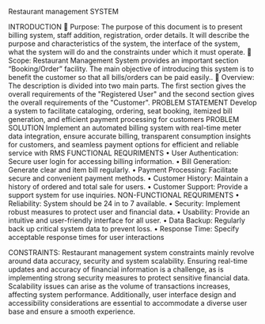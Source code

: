 Restaurant management SYSTEM

INTRODUCTION
	Purpose:
The purpose of this document is to present billing system, staff addition, registration, order details. It will describe the purpose and characteristics of the system, the interface of the system, what the system will do and the constraints under which it must operate.
	Scope:
Restaurant Management System provides an important section “Booking/Order” facility. The main objective of introducing this system is to benefit the customer so that all bills/orders can be paid easily..
	Overview:
The description is divided into two main parts. The first section gives the overall requirements of the "Registered User" and the second section gives the overall requirements of the "Customer".
PROBLEM STATEMENT
Develop a system to facilitate cataloging, ordering, seat booking, itemized bill generation, and efficient payment processing for customers
PROBLEM SOLUTION
Implement an automated billing system with real-time meter data integration, ensure accurate billing, transparent consumption insights for customers, and seamless payment options for efficient and reliable service with RMS
FUNCTIONAL REQURIMENTS
•	User Authentication:
Secure user login for accessing billing information.
•	Bill Generation:
Generate clear and item bill regularly.
•	Payment Processing:
Facilitate secure and convenient payment methods.
•	Customer History:
Maintain a history of ordered and total sale for users.
•	Customer Support:
Provide a support system for use inquiries.
NON-FUNCTIONAL REQURIMENTS
•	Reliability:
System should be 24 in to 7 available.
•	Security:
Implement robust measures to protect user and financial data.
•	Usability:
Provide an intuitive and user-friendly interface for all user.
•	Data Backup:
Regularly back up critical system data to prevent loss.
•	Response Time:
Specify acceptable response times for user interactions

CONSTRAINTS:
Restaurant management system constraints mainly revolve around data accuracy, security and system scalability. Ensuring real-time updates and accuracy of financial information is a challenge, as is implementing strong security measures to protect sensitive financial data. Scalability issues can arise as the volume of transactions increases, affecting system performance. Additionally, user interface design and accessibility considerations are essential to accommodate a diverse user base and ensure a smooth experience.
